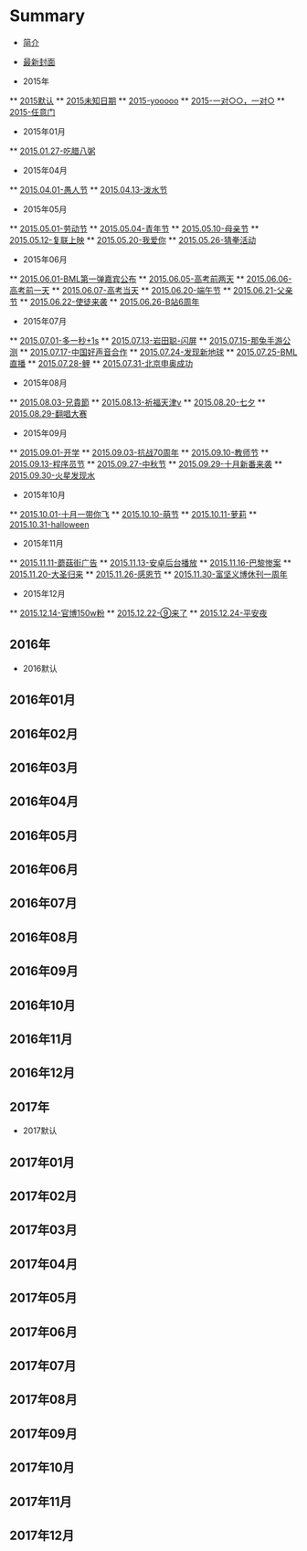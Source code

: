# Summary

* [简介](README.md)
* [最新封面](today.md)

* 2015年

** [2015默认](2015/2015mo-ren.md)
** [2015未知日期](2015/2015wei-zhi-ri-qi.md)
** [2015-yooooo](2015/20150000.md)
** [2015-一对○○，一对○](2015/20150001.md)
** [2015-任意门](2015/20150002.md)

* 2015年01月

** [2015.01.27-吃腊八粥](2015/20150127.md)

* 2015年04月

** [2015.04.01-愚人节](2015/20150401.md)
** [2015.04.13-泼水节](2015/20150413.md)

* 2015年05月

** [2015.05.01-劳动节](2015/20150501.md)
** [2015.05.04-青年节](2015/20150504.md)
** [2015.05.10-母亲节](2015/20150510.md)
** [2015.05.12-复联上映](2015/20150512.md)
** [2015.05.20-我爱你](2015/20150520.md)
** [2015.05.26-猜拳活动](2015/20150526.md)

* 2015年06月

** [2015.06.01-BML第一弹嘉宾公布](2015/20150601.md)
** [2015.06.05-高考前两天](2015/20150605.md)
** [2015.06.06-高考前一天](2015/20150606.md)
** [2015.06.07-高考当天](2015/20150607.md)
** [2015.06.20-端午节](2015/20150620.md)
** [2015.06.21-父亲节](2015/20150621.md)
** [2015.06.22-使徒来袭](2015/20150622.md)
** [2015.06.26-B站6周年](2015/20150626.md)

* 2015年07月

** [2015.07.01-多一秒+1s](2015/20150701.md)
** [2015.07.13-岩田聪-闪屏](2015/20150713.md)
** [2015.07.15-那兔手游公测](2015/20150715.md)
** [2015.07.17-中国好声音合作](2015/20150717.md)
** [2015.07.24-发现新地球](2015/20150724.md)
** [2015.07.25-BML直播](2015/20150725.md)
** [2015.07.28-鲤](2015/20150728.md)
** [2015.07.31-北京申奥成功](2015/20150731.md)

* 2015年08月

** [2015.08.03-兄貴節](2015/20150803.md)
** [2015.08.13-祈福天津v](2015/20150813.md)
** [2015.08.20-七夕](2015/20150820.md)
** [2015.08.29-翻唱大赛](2015/20150829.md)

* 2015年09月

** [2015.09.01-开学](2015/20150901.md)
** [2015.09.03-抗战70周年](2015/20150903.md)
** [2015.09.10-教师节](2015/20150910.md)
** [2015.09.13-程序员节](2015/20150913.md)
** [2015.09.27-中秋节](2015/20150927.md)
** [2015.09.29-十月新番来袭](2015/20150929.md)
** [2015.09.30-火星发现水](2015/20150930.md)

* 2015年10月

** [2015.10.01-十月一带你飞](2015/20151001.md)
** [2015.10.10-萌节](2015/20151010.md)
** [2015.10.11-萝莉](2015/20151011.md)
** [2015.10.31-halloween](2015/20151031.md)

* 2015年11月

** [2015.11.11-蘑菇街广告](2015/20151111.md)
** [2015.11.13-安卓后台播放](2015/20151113.md)
** [2015.11.16-巴黎惨案](2015/20151116.md)
** [2015.11.20-大圣归来](2015/20151120.md)
** [2015.11.26-感恩节](2015/20151126.md)
** [2015.11.30-富坚义博休刊一周年](2015/20151130.md)

* 2015年12月

** [2015.12.14-官博150w粉](2015/20151214.md)
** [2015.12.22-⑨来了](2015/20151222.md)
** [2015.12.24-平安夜](2015/20151224.md)

## 2016年

* 2016默认

## 2016年01月

## 2016年02月

## 2016年03月

## 2016年04月

## 2016年05月

## 2016年06月

## 2016年07月

## 2016年08月

## 2016年09月

## 2016年10月

## 2016年11月

## 2016年12月

## 2017年

* 2017默认

## 2017年01月

## 2017年02月

## 2017年03月

## 2017年04月

## 2017年05月

## 2017年06月

## 2017年07月

## 2017年08月

## 2017年09月

## 2017年10月

## 2017年11月

## 2017年12月

